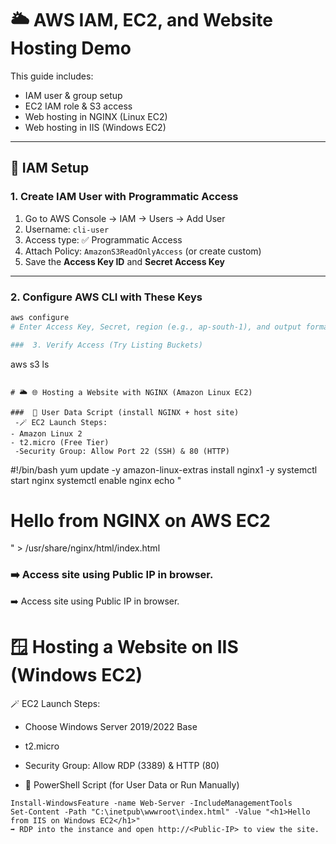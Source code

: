 # 🌥️ AWS IAM, EC2, and Website Hosting Demo

This guide includes:
- IAM user & group setup
- EC2 IAM role & S3 access
- Web hosting in NGINX (Linux EC2)
- Web hosting in IIS (Windows EC2)

---

## 🔐 IAM Setup

### 1. Create IAM User with Programmatic Access
1. Go to AWS Console → IAM → Users → Add User
2. Username: `cli-user`
3. Access type: ✅ Programmatic Access
4. Attach Policy: `AmazonS3ReadOnlyAccess` (or create custom)
5. Save the **Access Key ID** and **Secret Access Key**

---

### 2. Configure AWS CLI with These Keys

```bash
aws configure
# Enter Access Key, Secret, region (e.g., ap-south-1), and output format (json)

###  3. Verify Access (Try Listing Buckets)
```
aws s3 ls
```

# 🌥️ 🌐 Hosting a Website with NGINX (Amazon Linux EC2)

###  📜 User Data Script (install NGINX + host site)
 -🪄 EC2 Launch Steps:
- Amazon Linux 2
- t2.micro (Free Tier)
 -Security Group: Allow Port 22 (SSH) & 80 (HTTP)

```
#!/bin/bash
yum update -y
amazon-linux-extras install nginx1 -y
systemctl start nginx
systemctl enable nginx
echo "<h1>Hello from NGINX on AWS EC2</h1>" > /usr/share/nginx/html/index.html

### ➡️ Access site using Public IP in browser.

➡️ Access site using Public IP in browser.

# 🪟 Hosting a Website on IIS (Windows EC2)
🪄 EC2 Launch Steps:
- Choose Windows Server 2019/2022 Base
- t2.micro
- Security Group: Allow RDP (3389) & HTTP (80)

- 📜 PowerShell Script (for User Data or Run Manually)
```
Install-WindowsFeature -name Web-Server -IncludeManagementTools
Set-Content -Path "C:\inetpub\wwwroot\index.html" -Value "<h1>Hello from IIS on Windows EC2</h1>"
➡️ RDP into the instance and open http://<Public-IP> to view the site.
```

